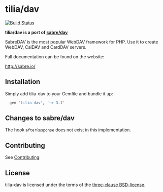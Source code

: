 tilia/dav
======

[![Build Status](https://travis-ci.org/tilia/tilia-dav.svg?branch=master)](https://travis-ci.org/tilia/tilia-dav)

**tilia/dav is a port of [sabre/dav](https://github.com/fruux/sabre-dav)**

SabreDAV is the most popular WebDAV framework for PHP. Use it to create WebDAV, CalDAV and CardDAV servers.

Full documentation can be found on the website:

http://sabre.io/


Installation
------------

Simply add tilia-dav to your Gemfile and bundle it up:

```ruby
  gem 'tilia-dav', '~> 3.1'
```


Changes to sabre/dav
--------------------

The hook `afterResponse` does not exist in this implementation.


Contributing
------------

See [Contributing](CONTRIBUTING.md)


License
-------

tilia-dav is licensed under the terms of the [three-clause BSD-license](LICENSE).
